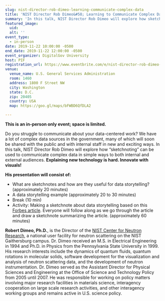 ```yaml
---
slug: nist-director-rob-dimeo-learning-communicate-complex-data
title: 'NIST Director Rob Dimeo&#58; Learning to Communicate Complex Data'
summary: 'In this talk, NIST Director Rob Dimeo will explore how sketchnoting can be used to communicate complex data in simple ways - to both internal and external audiences&#46;'
featured_image: 
  uid: 
  alt: ''
event_type: 
  - in-person
date: 2019-11-22 10:00:00 -0500
end_date: 2019-11-22 12:00:00 -0500
event_organizer: DigitalGov University
host: PIF 
registration_url: https://www.eventbrite.com/e/nist-director-rob-dimeo-learning-to-communicate-complex-data-registration-82013419345
venue: 
  venue_name: U.S. General Services Administration
  room: 1460
  address: 1800 F Street NW
  city: Washington
  state: D.C.
  zip: 20405
  country: USA
  map: https://goo.gl/maps/bFWBD6QfDLA2

---
```


**This is an in-person only event; space is limited.** 

Do you struggle to communicate about your data-centered work? We have a lot of complex data sources in the government, many of which will soon be shared with the public and with internal staff in new and exciting ways. In this talk, NIST Director Rob Dimeo will explore how “sketchnoting” can be used to communicate complex data in simple ways to both internal and external audiences. **Explaining new technology is hard. Innovate with visuals!**

**His presentation will consist of:**

- What are sketchnotes and how are they useful for data storytelling? (approximately 20 minutes)
- A data storytelling example (approximately 20 to 30 minutes)
- Break (10 min) 
- Activity: Making a sketchnote about data storytelling based on this [Forbes article](https://www.forbes.com/sites/brentdykes/2016/03/31/data-storytelling-the-essential-data-science-skill-everyone-needs/#748ee35252ad). Everyone will follow along as we go through the article and draw a sketchnote summarizing the article. (approximately 60 minutes) 

**Robert Dimeo, Ph.D.**, is the Director of the [NIST Center for Neutron Research](https://www.nist.gov/ncnr), a national user facility for neutron scattering on the NIST Gaithersburg campus. Dr. Dimeo received an M.S. in Electrical Engineering in 1994 and Ph.D. in Physics from the Pennsylvania State University in 1999. His research interests include the dynamics of quantum fluids, quantum rotations in molecular solids, software development for the visualization and analysis of neutron scattering data, and the development of neutron instrumentation. Dr. Dimeo served as the Assistant Director for Physical Sciences and Engineering at the Office of Science and Technology Policy from 2005 until 2007. He was responsible for working on policy matters involving major research facilities in materials science, interagency cooperation on large scale research activities, and other interagency working groups and remains active in U.S. science policy.
